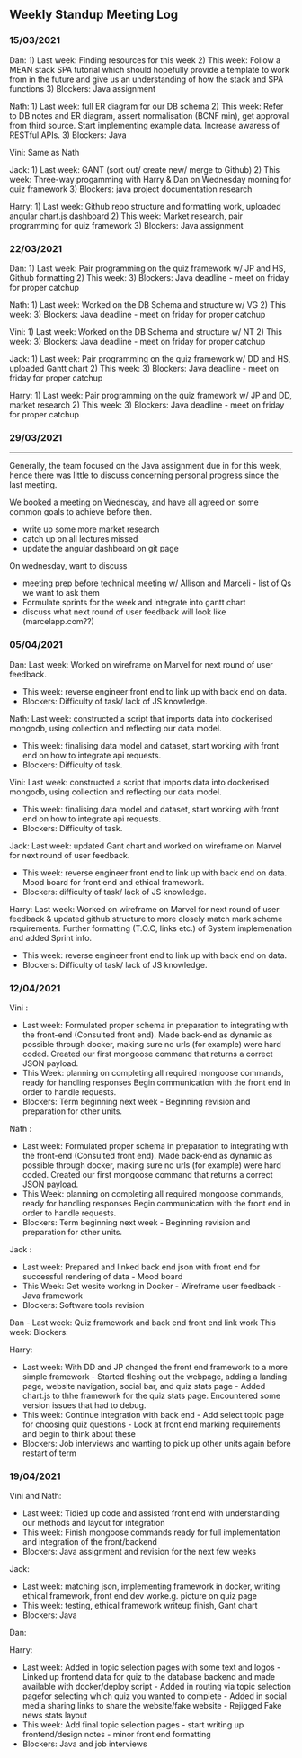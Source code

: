 ## Weekly Standup Meeting Log

### 15/03/2021

Dan:   1) Last week: Finding resources for this week 2) This week: Follow a MEAN stack SPA tutorial which should hopefully provide a template to work from in the future and give us an understanding of how the stack and SPA functions 3) Blockers: Java assignment

Nath:  1) Last week: full ER diagram for our DB schema 2) This week: Refer to DB notes and ER diagram, assert normalisation (BCNF min), get approval from third source. Start implementing example data. Increase awaress of RESTful APIs. 3) Blockers: Java

Vini: Same as Nath

Jack:  1) Last week: GANT (sort out/ create new/ merge to Github) 2) This week: Three-way progamming with Harry & Dan on Wednesday morning for quiz framework 3) Blockers: java project documentation research

Harry: 1) Last week: Github repo structure and formatting work, uploaded angular chart.js dashboard 2) This week: Market research, pair programming for quiz framework 3) Blockers: Java assignment

### 22/03/2021

Dan:   1) Last week: Pair programming on the quiz framework w/ JP and HS, Github formatting 2) This week:  3) Blockers: Java deadline - meet on friday for proper catchup

Nath:  1) Last week: Worked on the DB Schema and structure w/ VG 2) This week:  3) Blockers: Java deadline - meet on friday for proper catchup

Vini:  1) Last week: Worked on the DB Schema and structure w/ NT 2) This week:  3) Blockers: Java deadline - meet on friday for proper catchup

Jack:  1) Last week: Pair programming on the quiz framework w/ DD and HS, uploaded Gantt chart 2) This week:  3) Blockers: Java deadline - meet on friday for proper catchup

Harry: 1) Last week: Pair programming on the quiz framework w/ JP and DD, market research 2) This week:  3) Blockers: Java deadline - meet on friday for proper catchup



### 29/03/2021

---

Generally, the team focused on the Java assignment due in for this week, hence there was little to discuss concerning personal progress since the last meeting.

We booked a meeting on Wednesday, and have all agreed on some common goals to achieve before then.

* write up some more market research 
* catch up on all lectures missed 
* update the angular dashboard on git page 

On wednesday, want to discuss 

- meeting prep before technical meeting w/ Allison and Marceli - list of Qs we want to ask them 
- Formulate sprints for the week and integrate into gantt chart 
- discuss what next round of user feedback will look like (marcelapp.com??)

### 05/04/2021


Dan:  Last week: Worked on wireframe on Marvel for next round of user feedback. 
- This week: reverse engineer front end to link up with back end on data. 
- Blockers: Difficulty of task/ lack of JS knowledge. 

Nath: Last week: constructed a script that imports data into dockerised mongodb, using collection and reflecting our data model.
- This week: finalising data model and dataset, start working with front end on how to integrate api requests. 
- Blockers: Difficulty of task.

Vini: Last week: constructed a script that imports data into dockerised mongodb, using collection and reflecting our data model. 
- This week: finalising data model and dataset, start working with front end on how to integrate api requests. 
- Blockers: Difficulty of task.

Jack: Last week: updated Gant chart and worked on wireframe on Marvel for next round of user feedback. 
- This week: reverse engineer front end to link up with back end on data. Mood board for front end and ethical framework. 
- Blockers: difficulty of task/ lack of JS knowledge.

Harry: Last week: Worked on wireframe on Marvel for next round of user feedback & updated github structure to more closely match mark 
scheme requirements. Further formatting (T.O.C, links etc.) of System implemenation and added Sprint info. 
- This week: reverse engineer front end to link up with back end on data. 
- Blockers: Difficulty of task/ lack of JS knowledge.

### 12/04/2021

Vini :
- Last week: Formulated proper schema in preparation to integrating with the front-end (Consulted front end). Made back-end as dynamic as possible through docker, making sure no urls (for example) were hard coded. Created our first mongoose command that returns a correct JSON payload.
- This Week: planning on completing all required mongoose commands, ready for handling responses Begin communication with the front end in order to handle requests.
- Blockers: Term beginning next week - Beginning revision and preparation for other units.

Nath :
- Last week: Formulated proper schema in preparation to integrating with the front-end (Consulted front end). Made back-end as dynamic as possible through docker, making sure no urls (for example) were hard coded. Created our first mongoose command that returns a correct JSON payload.
- This Week: planning on completing all required mongoose commands, ready for handling responses Begin communication with the front end in order to handle requests.
- Blockers: Term beginning next week - Beginning revision and preparation for other units.

Jack :
- Last week: Prepared and linked back end json with front end for successful rendering of data - Mood board
- This Week: Get wesite workng in Docker - Wireframe user feedback - Java framework
- Blockers: Software tools revision

Dan - Last week: Quiz framework and back end front end link work
This week:
Blockers:

Harry:
- Last week:  With DD and JP changed the front end framework to a more simple framework - Started fleshing out the webpage, adding a landing page, website navigation, social bar, and quiz stats page - Added chart.js to thhe framework for the quiz stats page. Encountered some version issues that had to debug.
- This week: Continue integration with back end - Add select topic page for choosing quiz questions - Look at front end marking requirements and begin to think about these
- Blockers: Job interviews and wanting to pick up other units again before restart of term

### 19/04/2021

Vini and Nath:
- Last week: Tidied up code and assisted front end with understanding our methods and layout for integration
- This week: Finish mongoose commands ready for full implementation and integration of the front/backend
- Blockers: Java assignment and revision for the next few weeks

Jack:
- Last week: matching json, implementing framework in docker, writing ethical framework, front end dev worke.g. picture on quiz page
- This week: testing, ethical framework writeup finish, Gant chart
- Blockers: Java

Dan:


Harry:
- Last week: Added in topic selection pages with some text and logos - Linked up frontend data for quiz to the database backend and made available with docker/deploy script - Added in routing via topic selection pagefor selecting which quiz you wanted to complete - Added in social media sharing links to share the website/fake website - Rejigged Fake news stats layout
- This week: Add final topic selection pages - start writing up frontend/design notes - minor front end formatting
- Blockers: Java and job interviews